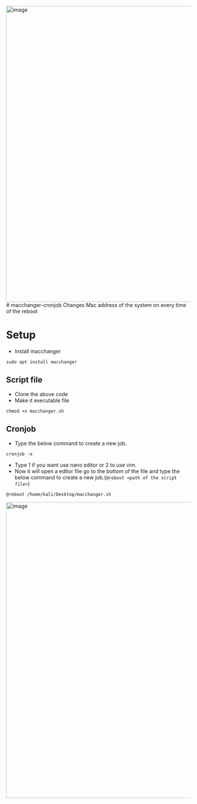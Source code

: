 <img width="807" alt="image" src="https://github.com/Kamalesh-Seervi/macchanger-cronjob/assets/107933310/444c8680-1e52-48d3-b6ce-79e8a40e58d2"># macchanger-cronjob
Changes Mac address of the system on every time of the reboot 

# Setup 
- Install macchanger
```
sudo apt install macchanger
```

## Script file 

- Clone the above code
- Make it executable file
```
chmod +x macchanger.sh
```

## Cronjob

- Type the below command to create a new job.
```
cronjob -e
```
- Type 1 if you want use nano editor or 2 to use vim.
- Now it will open a editor file go to the bottom of the file and type the below command to create a new job.(`@reboot <path of the script file>`)
```
@reboot /home/kali/Desktop/macchanger.sh
```
<img width="807" alt="image" src="https://github.com/Kamalesh-Seervi/macchanger-cronjob/assets/107933310/a6870d3d-3b6f-4b84-99d8-3255dc6a32cd">

